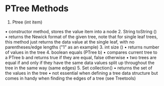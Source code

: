 # PTree Methods
1.	Ptree (int item)

•	constructor method, stores the value item into a node
2.	String toString ()
•	returns the Newick format of the given tree, note that for single leaf trees, this method just returns the data value at the single leaf, with no parentheses/edge lengths ("1" as an example)
3.	int size ()
•	returns number of values in the tree
4.	boolean equals (PTree b)
•	compares current tree to a PTree b and returns true if they are equal, false otherwise
•	two trees are equal if and only if they have the same data values split up throughout the tree in the same way (same edges)
5.	Set collection()
•	returns the set of the values in the tree
•	not essential when defining a tree data structure but comes in handy when finding the edges of a tree (see Treetools)

